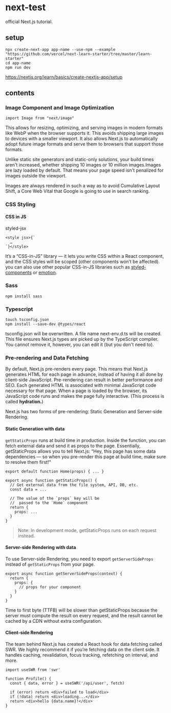 # next-test

official Next.js tutorial.
## setup
```
npx create-next-app app-name --use-npm --example "https://github.com/vercel/next-learn-starter/tree/master/learn-starter"
cd app-name
npm run dev
```
https://nextjs.org/learn/basics/create-nextjs-app/setup
## contents
### Image Component and Image Optimization

```:js
import Image from "next/image"
```

This allows for resizing, optimizing, and serving images in modern formats like WebP when the browser supports it. This avoids shipping large images to devices with a smaller viewport. It also allows Next.js to automatically adopt future image formats and serve them to browsers that support those formats.  

Unlike static site generators and static-only solutions, your build times aren't increased, whether shipping 10 images or 10 million images.Images are lazy loaded by default. That means your page speed isn't penalized for images outside the viewport.  

Images are always rendered in such a way as to avoid Cumulative Layout Shift, a Core Web Vital that Google is going to use in search ranking.

### CSS Styling
#### CSS in JS

styled-jsx
```:js
<style jsx>{`
  …
`}</style>
```

It’s a “CSS-in-JS” library — it lets you write CSS within a React component, and the CSS styles will be scoped (other components won’t be affected).
you can also use other popular CSS-in-JS libraries such as [styled-components](https://github.com/vercel/next.js/tree/canary/examples/with-styled-components) or [emotion](https://github.com/vercel/next.js/tree/canary/examples/with-emotion).

### Sass

```
npm install sass
```

### Typescript

```
touch tsconfig.json
npm install --save-dev @types/react
```

tsconfig.json will be overwritten.
A file name next-env.d.ts will be created. This file ensures Next.js types are picked up by the TypeScript compiler. You cannot remove it, however, you can edit it (but you don't need to).

### Pre-rendering and Data Fetching

By default, Next.js pre-renders every page. This means that Next.js generates HTML for each page in advance, instead of having it all done by client-side JavaScript. Pre-rendering can result in better performance and SEO.
Each generated HTML is associated with minimal JavaScript code necessary for that page. When a page is loaded by the browser, its JavaScript code runs and makes the page fully interactive. (This process is called **hydration.**)  

Next.js has two forms of pre-rendering: Static Generation and Server-side Rendering.

#### Static Generation with data

`getStaticProps` runs at build time in production.
Inside the function, you can fetch external data and send it as props to the page.
Essentially, getStaticProps allows you to tell Next.js: “Hey, this page has some data dependencies — so when you pre-render this page at build time, make sure to resolve them first!”

```:js
export default function Home(props) { ... }

export async function getStaticProps() {
  // Get external data from the file system, API, DB, etc.
  const data = ...

  // The value of the `props` key will be
  //  passed to the `Home` component
  return {
    props: ...
  }
}
```

> Note: In development mode, getStaticProps runs on each request instead.

#### Server-side Rendering  with data

To use Server-side Rendering, you need to export `getServerSideProps` instead of `getStaticProps` from your page.

```:js
export async function getServerSideProps(context) {
  return {
    props: {
      // props for your component
    }
  }
}
```

Time to first byte (TTFB) will be slower than getStaticProps because the server must compute the result on every request, and the result cannot be cached by a CDN without extra configuration.

#### Client-side Rendering

The team behind Next.js has created a React hook for data fetching called SWR. We highly recommend it if you’re fetching data on the client side. 
It handles caching, revalidation, focus tracking, refetching on interval, and more. 

```:js
import useSWR from 'swr'

function Profile() {
  const { data, error } = useSWR('/api/user', fetch)

  if (error) return <div>failed to load</div>
  if (!data) return <div>loading...</div>
  return <div>hello {data.name}!</div>
}
```